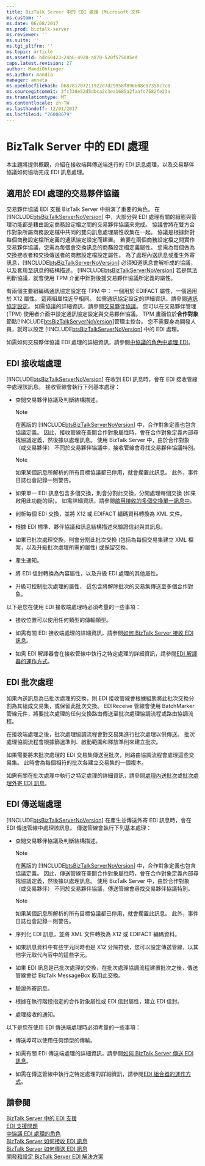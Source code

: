 ```yaml
---
title: BizTalk Server 中的 EDI 處理 |Microsoft 文件
ms.custom: ''
ms.date: 06/08/2017
ms.prod: biztalk-server
ms.reviewer: ''
ms.suite: ''
ms.tgt_pltfrm: ''
ms.topic: article
ms.assetid: bdc60423-24b6-4920-a870-520f575085ed
caps.latest.revision: 27
author: MandiOhlinger
ms.author: mandia
manager: anneta
ms.openlocfilehash: b68781707211922d7d29958f896608c87358c7c0
ms.sourcegitcommit: 3fc338e52d5dbca2c3ea1685a2faafc7582fe23a
ms.translationtype: MT
ms.contentlocale: zh-TW
ms.lasthandoff: 12/01/2017
ms.locfileid: "26008679"
---
```

# <a name="edi-processing-in-biztalk-server"></a>BizTalk Server 中的 EDI 處理
本主題將提供概觀，介紹在接收端與傳送端進行的 EDI 訊息處理，以及交易夥伴協議如何協助完成 EDI 訊息處理。  
  
## <a name="trading-partner-agreements-for-edi-processing"></a>適用於 EDI 處理的交易夥伴協議  
 交易夥伴協議 EDI 支援 BizTalk Server 中扮演了重要的角色。 在 [!INCLUDE[btsBizTalkServerNoVersion](../includes/btsbiztalkservernoversion-md.md)] 中，大部分與 EDI 處理有關的組態與管理功能都是藉由設定商務設定檔之間的交易夥伴協議來完成。 協議會將在雙方合作對象所屬商務設定檔中共同的雙向訊息處理屬性收集在一起。 協議是根據針對每個商務設定檔所定義的通訊協定設定而建置。 若要在兩個商務設定檔之間實作交易夥伴協議，您需為每個會交換訊息的商務設定檔定義屬性。 您需為每個做為交換接收者和交換傳送者的商務設定檔設定屬性。 為了處理內送訊息或產生外寄訊息，[!INCLUDE[btsBizTalkServerNoVersion](../includes/btsbiztalkservernoversion-md.md)] 必須知道訊息會解析成的協議，以及套用至訊息的結構描述。 [!INCLUDE[btsBizTalkServerNoVersion](../includes/btsbiztalkservernoversion-md.md)] 若是無法判斷協議，就會使用 TPM 介面中針對後援交易夥伴協議所定義的屬性。  
  
 有兩個主要組編碼通訊協定設定在 TPM 中： 一個用於 EDIFACT 屬性，一個適用於 X12 屬性。 這兩組屬性近乎相同。 如需通訊協定設定的詳細資訊，請參閱[通訊協定設定](../core/protocol-settings.md)。 如需協議的詳細資訊，請參閱[交易夥伴協議](../core/trading-partner-agreement.md)。 您可以在交易夥伴管理 (TPM) 使用者介面中設定通訊協定設定與交易夥伴協議。 TPM 畫面位於**合作對象**節點[!INCLUDE[btsBizTalkServerNoVersion](../includes/btsbiztalkservernoversion-md.md)]管理主控台。 您不需要身為開發人員，就可以設定 [!INCLUDE[btsBizTalkServerNoVersion](../includes/btsbiztalkservernoversion-md.md)] 中的 EDI 處理。  
  
 如需如何交易夥伴協議 EDI 處理的詳細資訊，請參閱[中協議的角色中處理 EDI](../core/the-role-of-agreements-in-edi-processing.md)。  
  
## <a name="edi-receive-side-processing"></a>EDI 接收端處理  
 [!INCLUDE[btsBizTalkServerNoVersion](../includes/btsbiztalkservernoversion-md.md)] 在收到 EDI 訊息時，會在 EDI 接收管線中處理該訊息。 接收管線會執行下列基本處理：  
  
-   查閱交易夥伴協議及判斷結構描述。  
  
    > [!NOTE]
    >  在舊版的 [!INCLUDE[btsBizTalkServerNoVersion](../includes/btsbiztalkservernoversion-md.md)] 中，合作對象定義也包含協議定義。 因此，接收管線在查閱合作對象屬性時，會在合作對象定義內部尋找協議定義，然後據以處理訊息。 使用 BizTalk Server 中，由於合作對象 （或交易夥伴） 不同於交易夥伴協議中，接收管線會尋找交易夥伴協議特別。  
  
    > [!NOTE]
    >  如果某個訊息所解析的所有目標協議都已停用，就會擱置此訊息。 此外，事件日誌也會記錄一則警告。  
  
-   如果單一 EDI 訊息包含多個交換，則會分割此交換，分開處理每個交換 (如果啟用此功能的話)。 如需詳細資訊，請參閱[啟用接收的多個交換單一訊息中](../core/enabling-the-receiving-of-multiple-interchanges-in-a-single-message.md)。  
  
-   剖析每個 EDI 交換，並將 X12 或 EDIFACT 編碼資料轉換為 XML 文件。  
  
-   根據 EDI 標準、夥伴協議和訊息結構描述來驗證信封與其訊息。  
  
-   如果已批次處理交換，則會分割此批次交換 (包括為每個交易集建立 XML 檔案，以及升級批次處理所需的屬性) 或保留交換。  
  
-   產生通知。  
  
-   將 EDI 信封轉換為內容屬性，以及升級 EDI 處理的其他屬性。  
  
-   升級可控制批次處理的屬性， 這包含將解除批次的交易集傳送至多個合作對象。  
  
 以下是您在使用 EDI 接收端處理時必須考量的一些事項：  
  
-   接收位置可以使用任何類型的傳輸類型。  
  
-   如需有關 EDI 接收端處理的詳細資訊，請參閱[如何 BizTalk Server 接收 EDI 訊息](../core/how-biztalk-server-receives-edi-messages.md)。  
  
-   如需 EDI 解譯器會在接收管線中執行之特定處理的詳細資訊，請參閱[EDI 解譯器的運作方式](../core/how-the-edi-disassembler-works.md)。  
  
## <a name="edi-batch-processing"></a>EDI 批次處理  
 如果內送訊息為已批次處理的交換，則 EDI 接收管線會根據組態將此批次交換分割為其組成交易集，或保留此批次交換。 EDIReceive 管線會使用 BatchMarker 管線元件，將要批次處理的任何交換路由傳送至批次處理協調流程或路由協調流程。  
  
 在接收端處理之後，批次處理協調流程會對交易集進行批次處理以供傳送。 批次處理協調流程會根據篩選準則、啟動範圍和釋放準則來建立批次。  
  
 如果需要將未批次處理的 EDI 交易集傳送至批次，則路由協調流程會處理這些交易集。 此時會為每個相符的批次各建立交易集的一個複本。  
  
 如需有關在批次處理中執行之特定處理的詳細資訊，請參閱[處理內送批次](../core/processing-incoming-batches.md)或[批次處理外寄 EDI 訊息](../core/batching-outgoing-edi-messages.md)。  
  
## <a name="edi-send-side-processing"></a>EDI 傳送端處理  
 [!INCLUDE[btsBizTalkServerNoVersion](../includes/btsbiztalkservernoversion-md.md)] 在產生並傳送外寄 EDI 訊息時，會在 EDI 傳送管線中處理該訊息。 傳送管線會執行下列基本處理：  
  
-   查閱交易夥伴協議及判斷結構描述。  
  
    > [!NOTE]
    >  在舊版的 [!INCLUDE[btsBizTalkServerNoVersion](../includes/btsbiztalkservernoversion-md.md)] 中，合作對象定義也包含協議定義。 因此，傳送管線在查閱合作對象屬性時，會在合作對象定義內部尋找協議定義，然後據以處理訊息。 使用 BizTalk Server 中，由於合作對象 （或交易夥伴） 不同於交易夥伴協議，傳送管線會尋找交易夥伴協議特別。  
  
    > [!NOTE]
    >  如果某個訊息所解析的所有目標協議都已停用，就會擱置此訊息。  此外，事件日誌也會記錄一則警告。  
  
-   序列化 EDI 訊息，並將 XML 文件轉換為 X12 或 EDIFACT 編碼資料。  
  
-   如果訊息資料中有些字元同時也是 X12 分隔符號，您可以設定傳送管線，以其他字元取代內容中的這些字元。  
  
-   如果 EDI 訊息是已批次處理的交換，在批次處理協調流程建置批次之後，傳送管線會從 BizTalk MessageBox 取用此交換。  
  
-   驗證外寄訊息。  
  
-   根據在執行階段指定的合作對象屬性或 EDI 信封屬性，建立 EDI 信封。  
  
-   處理接收的通知。  
  
 以下是您在使用 EDI 傳送端處理時必須考量的一些事項：  
  
-   傳送埠可以使用任何類型的傳輸。  
  
-   如需有關 EDI 傳送端處理的詳細資訊，請參閱[如何 BizTalk Server 傳送 EDI 訊息](../core/how-biztalk-server-sends-edi-messages.md)。  
  
-   如需在傳送管線中執行之特定處理的詳細資訊，請參閱[EDI 組合器的運作方式](../core/how-the-edi-assembler-works.md)。  
  
## <a name="see-also"></a>請參閱  
 [BizTalk Server 中的 EDI 支援](../core/edi-support-in-biztalk-server1.md)   
 [EDI 支援問題](../core/edi-support-issues.md)   
 [中協議 EDI 處理的角色](../core/the-role-of-agreements-in-edi-processing.md)   
 [BizTalk Server 如何接收 EDI 訊息](../core/how-biztalk-server-receives-edi-messages.md)   
 [BizTalk Server 如何傳送 EDI 訊息](../core/how-biztalk-server-sends-edi-messages.md)   
 [開發和設定 BizTalk Server EDI 解決方案](../core/developing-and-configuring-biztalk-server-edi-solutions.md)